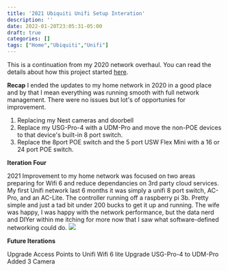 ```yaml
---
title: '2021 Ubiquiti Unifi Setup Interation'
description: ''
date: 2022-01-20T23:05:31-05:00
draft: true
categories: []
tags: ["Home","Ubiquiti","Unifi"]
---
```


This is a continuation from my 2020 network overhaul. You can read the details about how this project started [here](/blog/my-2020-ubiquiti-unifi-setup/).

**Recap**
I ended the updates to my home network in 2020 in a good place and by that I mean everything was running smooth with full network management. There were no issues but lot's of opportunies for improvement.

1. Replacing my Nest cameras and doorbell
2. Replace my USG-Pro-4 with a UDM-Pro and move the non-POE devices to that device's built-in 8 port switch.
3. Replace the 8port POE switch and the 5 port USW Flex Mini with a 16 or 24 port POE switch.

**Iteration Four**

2021 Improvement to my home network was focused on two areas preparing for Wifi 6 and reduce dependancies on 3rd party cloud services.
My first Unifi network last 6 months it was simply a unifi 8 port switch, AC-Pro, and an AC-Lite. The controller running off a raspberry pi 3b. Pretty simple and just a tad bit under 200 bucks to get it up and running. The wife was happy, I was happy with the network performance, but the data nerd and DIYer within me itching for more now that I saw what software-defined networking could do.
![](https://img.community.ui.com/1248d56d-28f5-40f7-8033-b85fe16c42d7/stories/5595b8a8-66e8-40c5-92cc-0abb83a71cbc/4878ecda-9fc0-4422-bcca-cb33214f1b4a)

**Future Iterations**

Upgrade Access Points to Unifi Wifi 6 lite
Upgrade USG-Pro-4 to UDM-Pro
Added 3 Camera
